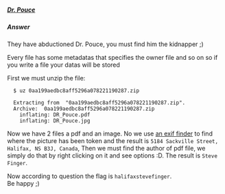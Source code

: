 ##### [Dr. Pouce](http://ringzer0team.com/challenges/103)
##### Answer
They have abductioned Dr. Pouce, you must find him the kidnapper ;)

Every file has some metadatas that specifies the owner file and so on so if you write a file your datas will be stored

First we must unzip the file:
```
  $ uz 0aa199aedbc8aff5296a078221190287.zip

  Extracting from  "0aa199aedbc8aff5296a078221190287.zip".
  Archive:  0aa199aedbc8aff5296a078221190287.zip
    inflating: DR_Pouce.pdf            
    inflating: DR_Pouce.jpg
```
Now we have 2 files a pdf and an image. No we use [an exif finder](http://regex.info/exif.cgi) to find where the picture has been token and the result is `5184 Sackville Street, Halifax, NS B3J, Canada`, Then we must find the author of pdf file, we simply do that by right clicking on it and see options :D. The result is `Steve Finger`.

Now according to question the flag is `halifaxstevefinger`.  
Be happy ;)
